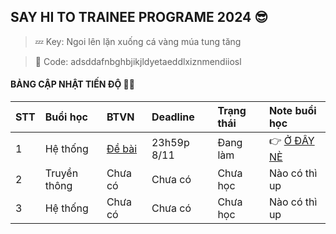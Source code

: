 ## SAY HI TO TRAINEE PROGRAME 2024 😎 ##
> 💤 Key: Ngoi lên lặn xuống cá vàng múa tung tăng 

> 🙈 Code: adsddafnbghbjikjldyetaeddlxiznmendiiosl

#### BẢNG CẬP NHẬT TIẾN ĐỘ 👩‍💻 ####                                                        

| STT | Buổi học | BTVN | Deadline | Trạng thái | Note buổi học |
| :--- | :--- | :--- | :--- | :--- | :--- |
| 1 | Hệ thống | [Đề bài](https://soraishiro.github.io/BaiTapHeThong/)  | 23h59p 8/11 | Đang làm | 👉 [Ở ĐÂY NÈ](https://github.com/DoanThu-collab/TP2024/blob/main/note.md)|
| 2 | Truyền thông | Chưa có | Chưa có | Chưa học | Nào có thì up |
| 3 | Hệ thống | Chưa có | Chưa có | Chưa học | Nào có thì up |


